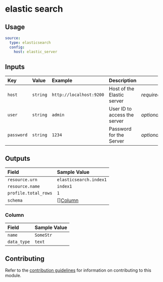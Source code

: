 # elastic search

## Usage

```yaml
source:
  type: elasticsearch
  config:
    host: elastic_server
```

## Inputs

| Key | Value | Example | Description |    |
| :-- | :---- | :------ | :---------- | :- |
| `host` | `string` | `http://localhost:9200` | Host of the Elastic server | *required* |
| `user` | `string` | `admin` | User ID to access the server| *optional* |
| `password` | `string` | `1234` | Password for the Server | *optional* |

## Outputs

| Field | Sample Value |
| :---- | :---- |
| `resource.urn` | `elasticsearch.index1` |
| `resource.name` | `index1` |
| `profile.total_rows` | `1` |
| `schema` | [][Column](#column) |

### Column

| Field | Sample Value |
| :---- | :---- |
| `name` | `SomeStr` |
| `data_type` | `text` |

## Contributing

Refer to the [contribution guidelines](../../../docs/contribute/guide.md#adding-a-new-extractor) for information on contributing to this module.
